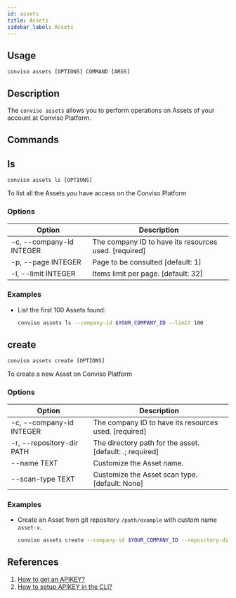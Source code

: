 ```yaml
---
id: assets
title: Assets
sidebar_label: Assets
---
```


## Usage

`conviso assets [OPTIONS] COMMAND [ARGS]`

## Description

The `conviso assets` allows you to perform operations on Assets of your account at Conviso Platform.

## Commands

## ls

`conviso assets ls [OPTIONS]`

To list all the Assets you have access on the Conviso Platform

### Options

| Option                   | Description                                           |
| ------------------------ | ----------------------------------------------------- |
| -c, --company-id INTEGER | The company ID to have its resources used. [required] |
| -p, --page INTEGER       | Page to be consulted  [default: 1]                    |
| -l, --limit INTEGER      | Items limit per page.  [default: 32]                  |


### Examples

* List the first 100 Assets found:

  ```sh
  conviso assets ls --company-id $YOUR_COMPANY_ID --limit 100
  ```

## create

`conviso assets create [OPTIONS]`

To create a new Asset on Conviso Platform

### Options

| Option                    | Description                                               |
| ------------------------- | --------------------------------------------------------- |
| -c, --company-id INTEGER  | The company ID to have its resources used. [required]     |
| -r, --repository-dir PATH | The directory path for the asset.  [default: .; required] |
| --name TEXT               | Customize the Asset name.                                 |
| --scan-type TEXT          | Customize the Asset scan type.  [default: None]           |


### Examples

* Create an Asset from git repository `/path/example` with custom name `asset-x`.

  ```sh
  conviso assets create --company-id $YOUR_COMPANY_ID --repository-dir ~/path/example --name asset-x
  ```

## References

1. [How to get an APIKEY?][doc/generate-apikey]
2. [How to setup APIKEY in the CLI?](/cli/authentication)
<!-- 2. [How find company ID?](#TBD)  -->


<!-- Markdown Links -->

[doc/generate-apikey]: https://docs.convisoappsec.com/api/generate-apikey?_highlight=api

